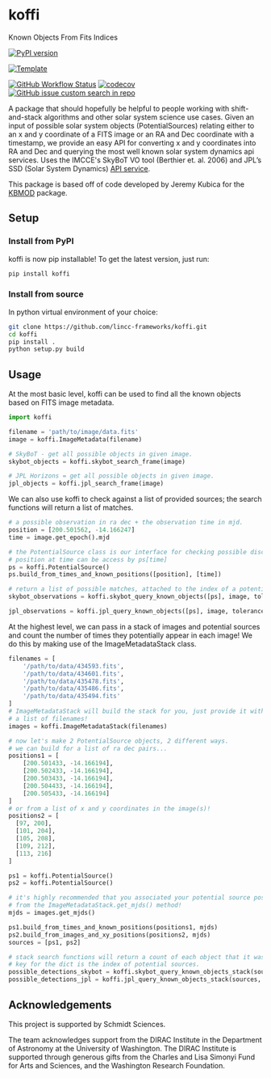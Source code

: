 # koffi
Known Objects From Fits Indices

[![PyPI version](https://badge.fury.io/py/KOFFI.svg)](https://badge.fury.io/py/KOFFI)

[![Template](https://img.shields.io/badge/Template-LINCC%20Frameworks%20Python%20Project%20Template-brightgreen)](https://lincc-ppt.readthedocs.io/en/latest/)

[![GitHub Workflow Status](https://img.shields.io/github/actions/workflow/status/lincc-frameworks/koffi/smoke-test.yml)](https://github.com/lincc-frameworks/koffi/actions/workflows/smoke-test.yml)
[![codecov](https://codecov.io/gh/lincc-frameworks/koffi/graph/badge.svg?token=XS58T19IRJ)](https://codecov.io/gh/lincc-frameworks/koffi)
[![GitHub issue custom search in repo](https://img.shields.io/github/issues-search/lincc-frameworks/koffi?color=purple&label=Good%20first%20issues&query=is%3Aopen%20label%3A%22good%20first%20issue%22)](https://github.com/lincc-frameworks/koffi/issues?q=is%3Aissue+is%3Aopen+label%3A%22good+first+issue%22)


A package that should hopefully be helpful to people working with shift-and-stack algorithms and other solar system science use cases. Given an input of possible solar system objects (PotentialSources) relating either to an x and y coordinate of a FITS image or an RA and Dec coordinate with a timestamp, we provide an easy API for converting x and y coordinates into RA and Dec and querying the most well known solar system dynamics api services. Uses the IMCCE's SkyBoT VO tool (Berthier et. al. 2006) and JPL’s SSD (Solar System Dynamics) [API service](https://ssd.jpl.nasa.gov/).

This package is based off of code developed by Jeremy Kubica for the [KBMOD](https://github.com/dirac-institute/kbmod) package.

## Setup
### Install from PyPI
koffi is now pip installable! To get the latest version, just run:
```bash
pip install koffi
```
### Install from source
In python virtual environment of your choice:
```bash
git clone https://github.com/lincc-frameworks/koffi.git
cd koffi
pip install .
python setup.py build
```

## Usage
At the most basic level, koffi can be used to find all the known objects based on FITS image metadata.
```python
import koffi

filename = 'path/to/image/data.fits'
image = koffi.ImageMetadata(filename)

# SkyBoT - get all possible objects in given image.
skybot_objects = koffi.skybot_search_frame(image)

# JPL Horizons = get all possible objects in given image.
jpl_objects = koffi.jpl_search_frame(image)
```

We can also use koffi to check against a list of provided sources; the search functions will return a list of matches.
```python
# a possible observation in ra dec + the observation time in mjd.
position = [200.501562, -14.166247]
time = image.get_epoch().mjd

# the PotentialSource class is our interface for checking possible discoveries against known objects.
# position at time can be access by ps[time]
ps = koffi.PotentialSource()
ps.build_from_times_and_known_positions([position], [time])

# return a list of possible matches, attached to the index of a potential source.
skybot_observations = koffi.skybot_query_known_objects([ps], image, tolerance = 0.25)

jpl_observations = koffi.jpl_query_known_objects([ps], image, tolerance = 0.25)
```

At the highest level, we can pass in a stack of images and potential sources and count the number of times they potentially appear in each image!
We do this by making use of the ImageMetadataStack class.
```python
filenames = [
	'/path/to/data/434593.fits', 
	'/path/to/data/434601.fits', 
	'/path/to/data/435478.fits', 
	'/path/to/data/435486.fits', 
	'/path/to/data/435494.fits'
]
# ImageMetadataStack will build the stack for you, just provide it with
# a list of filenames!
images = koffi.ImageMetadataStack(filenames)

# now let's make 2 PotentialSource objects, 2 different ways.
# we can build for a list of ra dec pairs...
positions1 = [
	[200.501433, -14.166194],
	[200.502433, -14.166194],
	[200.503433, -14.166194],
	[200.504433, -14.166194],
	[200.505433, -14.166194]
]
# or from a list of x and y coordinates in the image(s)!
positions2 = [
  [97, 200],
  [101, 204],
  [105, 208],
  [109, 212],
  [113, 216]
]

ps1 = koffi.PotentialSource()
ps2 = koffi.PotentialSource()

# it's highly recommended that you associated your potential source positions with times in mjd given
# from the ImageMetadataStack.get_mjds() method!
mjds = images.get_mjds()

ps1.build_from_times_and_known_positions(positions1, mjds)
ps2.build_from_images_and_xy_positions(positions2, mjds)
sources = [ps1, ps2]

# stack search functions will return a count of each object that it was able to be associated with a potential source.
# key for the dict is the index of potential sources.
possible_detections_skybot = koffi.skybot_query_known_objects_stack(sources, images)
possible_detections_jpl = koffi.jpl_query_known_objects_stack(sources, images)
```

## Acknowledgements

This project is supported by Schmidt Sciences.

The team acknowledges support from the DIRAC Institute in the Department of Astronomy at the University of Washington. The DIRAC Institute is supported through generous gifts from the Charles and Lisa Simonyi Fund for Arts and Sciences, and the Washington Research Foundation.

